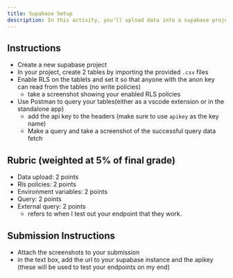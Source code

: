 ```yaml
---
title: Supabase Setup
description: In this activity, you'll upload data into a supabase project and then practice fetching the data using Postman. This will help you practice working with environment variables in order to query data from an external service - preparing your for the next step of deploying data to a frontend.
---
```


## Instructions

- Create a new supabase project
- In your project, create 2 tables by importing the provided `.csv` files
- Enable RLS on the tablets and set it so that anyone with the anon key can read from the tables (no write policies)
  - take a screenshot showing your enabled RLS policies
- Use Postman to query your tables(either as a vscode extension or in the standalone app)
  - add the api key to the headers (make sure to use `apikey` as the key name)
  - Make a query and take a screenshot of the successful query data fetch

## Rubric (weighted at 5% of final grade)

- Data upload: 2 points
- Rls policies: 2 points
- Environment variables: 2 points
- Query: 2 points
- External query: 2 points
  - refers to when I test out your endpoint that they work.

## Submission Instructions

- Attach the screenshots to your submission
- in the text box, add the url to your supabase instance and the apikey (these will be used to test your endpoints on my end)
